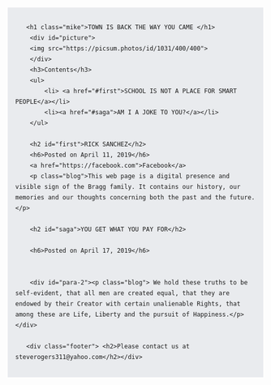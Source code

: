 <html>
    <head>
        <meta charset="utf-8">
        <title>Personal website</title>
        <style>
            h1{font-style:italic;
            position:absolute;
                top:50px;
                z-index:1;}
            body{font-family:proza 
            libre;line-height:1.5em;
            font-style:serif;font-style:bold;}
            #blue-ish{background-color: #e9ebee;
            padding: 15px;
            z-index:2;}
            .mike{color:green;}
            h6{font-size:16px;}
            .blog{font-family:fantasy;line-height:1.5em;font-style:serif;font-style:bold}
            #para-2 {  
            background: rgb(255, 255, 219);width:200px;
            float:right;
            margin-left:10px;
            margin-top:100px;
            border: 5px solid orange;
           }
            .footer{margin-top:800px;}
            #picture{
                position:absolute;
                top:50px;
                z-index:1;}
        </style>
    </head>
    <body><div id="blue-ish">
        
       <h1 class="mike">TOWN IS BACK THE WAY YOU CAME </h1>
        <div id="picture">
        <img src="https://picsum.photos/id/1031/400/400"> 
        </div>
        <h3>Contents</h3>
        <ul>
            <li> <a href="#first">SCHOOL IS NOT A PLACE FOR SMART PEOPLE</a></li>
            <li><a href="#saga">AM I A JOKE TO YOU?</a></li>
        </ul>
        
        <h2 id="first">RICK SANCHEZ</h2>
        <h6>Posted on April 11, 2019</h6>
        <a href="https://facebook.com">Facebook</a>
        <p class="blog">This web page is a digital presence and visible sign of the Bragg family. It contains our history, our memories and our thoughts concerning both the past and the future.</p>
        
        <h2 id="saga">YOU GET WHAT YOU PAY FOR</h2>
        
        <h6>Posted on April 17, 2019</h6>
        
        
        <div id="para-2"><p class="blog"> We hold these truths to be self-evident, that all men are created equal, that they are endowed by their Creator with certain unalienable Rights, that among these are Life, Liberty and the pursuit of Happiness.</p></div>
        
       <div class="footer"> <h2>Please contact us at steverogers311@yahoo.com</h2></div>
        
        
   </div> </body>
</html>
